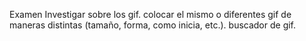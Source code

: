 Examen
Investigar sobre los gif.
colocar el mismo o diferentes gif de maneras distintas (tamaño, forma, como inicia, etc.).
buscador de gif.
